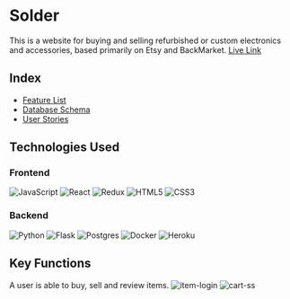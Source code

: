# Solder
This is a website for buying and selling refurbished or custom electronics and accessories, based primarily on Etsy and BackMarket. [Live Link](https://solder-app.herokuapp.com/)

## Index
- [Feature List](https://github.com/tristanhuckabee-work/Solder/wiki/feature-list)
- [Database Schema](https://github.com/tristanhuckabee-work/Solder/wiki/database-schema)
- [User Stories](https://github.com/tristanhuckabee-work/Solder/wiki/user-stories)

## Technologies Used
### Frontend
![JavaScript](https://img.shields.io/badge/javascript-%23323330.svg?style=for-the-badge&logo=javascript&logoColor=%23F7DF1E)
![React](https://img.shields.io/badge/react-%2320232a.svg?style=for-the-badge&logo=react&logoColor=%2361DAFB)
![Redux](https://img.shields.io/badge/redux-%23593d88.svg?style=for-the-badge&logo=redux&logoColor=white)
![HTML5](https://img.shields.io/badge/html5-%23E34F26.svg?style=for-the-badge&logo=html5&logoColor=white)
![CSS3](https://img.shields.io/badge/css3-%231572B6.svg?style=for-the-badge&logo=css3&logoColor=white)
### Backend
![Python](https://img.shields.io/badge/python-3670A0?style=for-the-badge&logo=python&logoColor=ffdd54)
![Flask](https://img.shields.io/badge/flask-%23000.svg?style=for-the-badge&logo=flask&logoColor=white)
![Postgres](https://img.shields.io/badge/postgres-%23316192.svg?style=for-the-badge&logo=postgresql&logoColor=white)
![Docker](https://img.shields.io/badge/docker-%230db7ed.svg?style=for-the-badge&logo=docker&logoColor=white)
![Heroku](https://img.shields.io/badge/heroku-%23430098.svg?style=for-the-badge&logo=heroku&logoColor=white)

## Key Functions
A user is able to buy, sell and review items.
![item-login](https://user-images.githubusercontent.com/87467157/169153535-e57b7d0d-3e69-4459-a52f-f20cde4400fb.PNG)
![cart-ss](https://user-images.githubusercontent.com/87467157/169153977-cebde8c0-3359-4039-9068-4fc83be94ddb.PNG)
